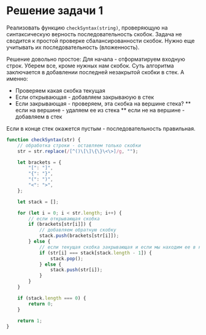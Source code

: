 # Решение задачи 1

Реализовать функцию `checkSyntax(string)`, проверяющую на синтаксическую верность последовательность скобок.
Задача не сводится к простой проверке сбалансированности скобок.
Нужно еще учитывать их последовательность (вложенность).

Решение довольно простое:
Для начала - отформатируем входную строк. Уберем все, кроме нужных нам скобок.
Суть алгоритма заключается в добавлении последней незакрытой скобки в стек.
А именно:
* Проверяем какая скобка текущая
* Если открывающая - добавляем закрываюую в стек
* Если закрывающая - проверяем, эта скобка на вершине стека?
** если на вершине - удаляем ее из стека
** если не на вершине - добавляем в стек

Если в конце стек окажется пустым - последовательность правильная.

```js
function checkSyntax(str) {
	// обработка строки - оставляем только скобки
	str = str.replace(/[^()\[\]\{\}\<\>]/g, "");

	let brackets = {
		"[": "]",
		"{": "}",
		"(": ")",
		"<": ">",
	};

	let stack = [];

	for (let i = 0; i < str.length; i++) {
		// если открывающая скобка
		if (brackets[str[i]]) {
			// добавляем обратную скобку
			stack.push(brackets[str[i]]);
		} else {
			// если текущая скобка закрывающая и если мы находим ее в конце стэка - удаляем ее из стека
			if (str[i] === stack[stack.length - 1]) {
				stack.pop();
			} else {
				stack.push(str[i]);
			}
        }
	}

	if (stack.length === 0) {
		return 0;
    }
    
	return 1;
}
```